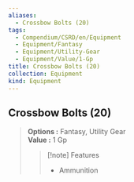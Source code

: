 ```yaml
---
aliases:
  - Crossbow Bolts (20)
tags:
  - Compendium/CSRD/en/Equipment
  - Equipment/Fantasy
  - Equipment/Utility-Gear
  - Equipment/Value/1-Gp
title: Crossbow Bolts (20)
collection: Equipment
kind: Equipment
---
```

## Crossbow Bolts (20)  
  
>  
> **Options :** Fantasy, Utility Gear  
> **Value :** 1 Gp  
>>[!note] Features  
>> - Ammunition